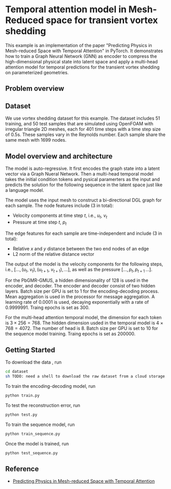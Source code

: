 # Temporal attention model in Mesh-Reduced space for transient vortex shedding

This example is an implementation of the paper "Predicting Physics in Mesh-reduced Space
with Temporal Attention" in PyTorch.
It demonstrates how to train a Graph Neural Network (GNN) as encoder to compress the high-dimensional
physical state into latent space and apply a multi-head attention model for temporal predictions for 
the transient vortex shedding on parameterized geometries.

## Problem overview


## Dataset

We use vortex shedding dataset for this example. The dataset includes
51 training, and 50 test samples that are simulated using OpenFOAM
with irregular triangle 2D meshes, each for 401 time steps with a time step size of
0.5s. These samples vary in the Reynolds number. Each sample share the same mesh with
1699 nodes.

## Model overview and architecture

The model is auto-regressive. It first encodes the graph state into a latent vector via a Graph
Nueral Network. Then a multi-head temporal model takes the initial condition tokens and pysical paramerters
as the input and predicts the solution for the following sequence in the latent space just like a language model. 

The model uses the input mesh to construct a bi-directional DGL graph for each sample.
The node features include (3 in total):

- Velocity components at time step $t$, i.e., $u_t$, $v_t$
- Pressure at time step $t$, $p_t$

The edge features for each sample are time-independent and include (3 in total):

- Relative $x$ and $y$ distance between the two end nodes of an edge
- L2 norm of the relative distance vector

The output of the model is the velocity components for the following steps, i.e.,
$[\ldots, (u_{t}$, $v_{t}), (u_{t+1}$, $v_{t+1}), \ldots]$, as well as the pressure $[\ldots,p_{t},p_{t+1}\,\ldots]$.


For the PbGMR-GMUS, a hidden dimensionality of 128 is used in the encoder, and decoder. 
The encoder and decoder consist of two hidden layers. Batch size per GPU is set to 1 for the encoding-decoding process.
Mean aggregation is used in the processor for message aggregation. A learning rate of 0.0001 is used, decaying
exponentially with a rate of 0.9999991. Traing epochs is set as 300.

For the multi-head attention temporal model, the dimension for each token is $3 \times 256 = 768$. The hidden dimension usded in
the temporal model is $4 \times 768 = 4072$. The number of head is 8. Batch size per GPU is set to 10 for the sequence model training. Traing epochs is set as 200000.

## Getting Started



To download the data , run

```bash
cd dataset
sh TODO: need a shell to download the raw dataset from a cloud storage.
```

To train the encoding-decoding model, run

```bash
python train.py
```

To test the reconstruction error, run 

```bash
python test.py
```

To train the sequence model, run 

```bash
python train_sequence.py
```




Once the model is trained, run

```bash
python test_sequence.py
```


## Reference

- [Predicting Physics in Mesh-reduced Space with Temporal Attention](https://arxiv.org/abs/2201.09113)
